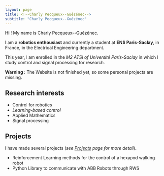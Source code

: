 ```yaml
---
layout: page
title: <!--Charly Pecqueux--Guézénec-->
subtitle: "Charly Pecqueux--Guézénec"
---
```


Hi ! My name is Charly Pecqueux--Guézénec. 

I am a **robotics enthousiast** and currently a student at **ENS Paris-Saclay**, in France, in the Electrical Engineering department. 

This year, I am enrolled in the *M2 ATSI of Université Paris-Saclay* in which I study control and signal processing for research. 

**Warning :** The Website is not finished yet, so some personal projects are missing. 

## Research interests

- Control for robotics
- *Learning-based control* 
- Applied Mathematics 
- Signal processing

## Projects 

I have made several projects (*see [Projects](/projets/) page for more detail*). 

- Reinforcement Learning methods for the control of a hexapod walking robot 
- Python Library to communicate with ABB Robots through RWS 

